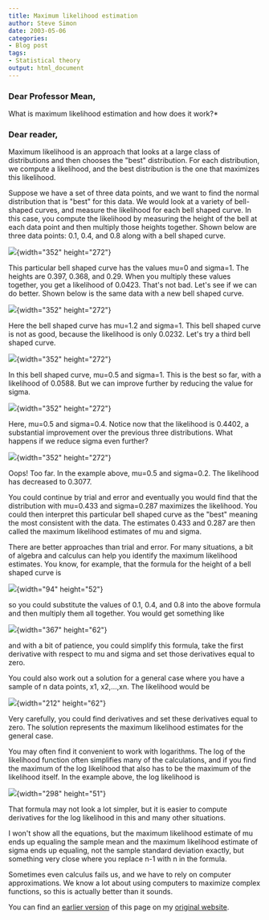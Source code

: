 ```yaml
---
title: Maximum likelihood estimation
author: Steve Simon
date: 2003-05-06
categories:
- Blog post
tags:
- Statistical theory
output: html_document
---
```

### Dear Professor Mean, 

What is maximum likelihood estimation and how does it work?*

### Dear reader,

Maximum likelihood is an approach that looks at a large class of distributions and then chooses the "best" distribution. For each distribution, we compute a likelihood, and the best distribution is the one that maximizes this likelihood.

Suppose we have a set of three data points, and we want to find the normal distribution that is "best" for this data. We would look at a variety of bell-shaped curves, and measure the likelihood for each bell shaped curve. In this case, you compute the likelihood by measuring the height of the bell at each data point and then multiply those heights together. Shown below are three data points: 0.1, 0.4, and 0.8 along with a bell shaped curve.

![](http://www.pmean.com/new-images/03/mle1a.gif){width="352" height="272"}

This particular bell shaped curve has the values mu=0 and sigma=1. The heights are 0.397, 0.368, and 0.29. When you multiply these values together, you get a likelihood of 0.0423. That's not bad. Let's see if we can do better. Shown below is the same data with a new bell shaped curve.

![](http://www.pmean.com/new-images/03/mle2a.gif){width="352" height="272"}

Here the bell shaped curve has mu=1.2 and sigma=1. This bell shaped curve is not as good, because the likelihood is only 0.0232. Let's try a third bell shaped curve.

![](http://www.pmean.com/new-images/03/mle3a.gif){width="352" height="272"}

In this bell shaped curve, mu=0.5 and sigma=1. This is the best so far, with a likelihood of 0.0588. But we can improve further by reducing the value for sigma.

![](http://www.pmean.com/new-images/03/mle4a.gif){width="352" height="272"}

Here, mu=0.5 and sigma=0.4. Notice now that the likelihood is 0.4402, a substantial improvement over the previous three distributions. What happens if we reduce sigma even further?

![](http://www.pmean.com/new-images/03/mle5a.gif){width="352" height="272"}

Oops! Too far. In the example above, mu=0.5 and sigma=0.2. The likelihood has decreased to 0.3077.

You could continue by trial and error and eventually you would find that the distribution with mu=0.433 and sigma=0.287 maximizes the likelihood. You could then interpret this particular bell shaped curve as the "best" meaning the most consistent with the data. The estimates 0.433 and 0.287 are then called the maximum likelihood estimates of mu and sigma.

There are better approaches than trial and error. For many situations, a bit of algebra and calculus can help you identify the maximum likelihood estimates. You know, for example, that the formula for the height of a bell shaped curve is

![](http://www.pmean.com/new-images/03/mle6.gif){width="94" height="52"}

so you could substitute the values of 0.1, 0.4, and 0.8 into the above formula and then multiply them all together. You would get something like

![](http://www.pmean.com/new-images/03/mle7.gif){width="367" height="62"}

and with a bit of patience, you could simplify this formula, take the first derivative with respect to mu and sigma and set those derivatives equal to zero.

You could also work out a solution for a general case where you have a sample of n data points, x1, x2,...,xn. The likelihood would be

![](http://www.pmean.com/new-images/03/mle8.gif){width="212" height="62"}

Very carefully, you could find derivatives and set these derivatives equal to zero. The solution represents the maximum likelihood estimates for the general case.

You may often find it convenient to work with logarithms. The log of the likelihood function often simplifies many of the calculations, and if you find the maximum of the log likelihood that also has to be the maximum of the likelihood itself. In the example above, the log likelihood is

![](http://www.pmean.com/new-images/03/mle9.gif){width="298" height="51"}

That formula may not look a lot simpler, but it is easier to compute derivatives for the log likelihood in this and many other situations.

I won't show all the equations, but the maximum likelihood estimate of mu ends up equaling the sample mean and the maximum likelihood estimate of sigma ends up equaling, not the sample standard deviation exactly, but something very close where you replace n-1 with n in the formula.

Sometimes even calculus fails us, and we have to rely on computer approximations. We know a lot about using computers to maximize complex functions, so this is actually better than it sounds.


You can find an [earlier version][sim1] of this page on my [original website][sim2].

[sim1]: http://www.pmean.com/03/mle.html
[sim2]: http://www.pmean.com/original_site.html

